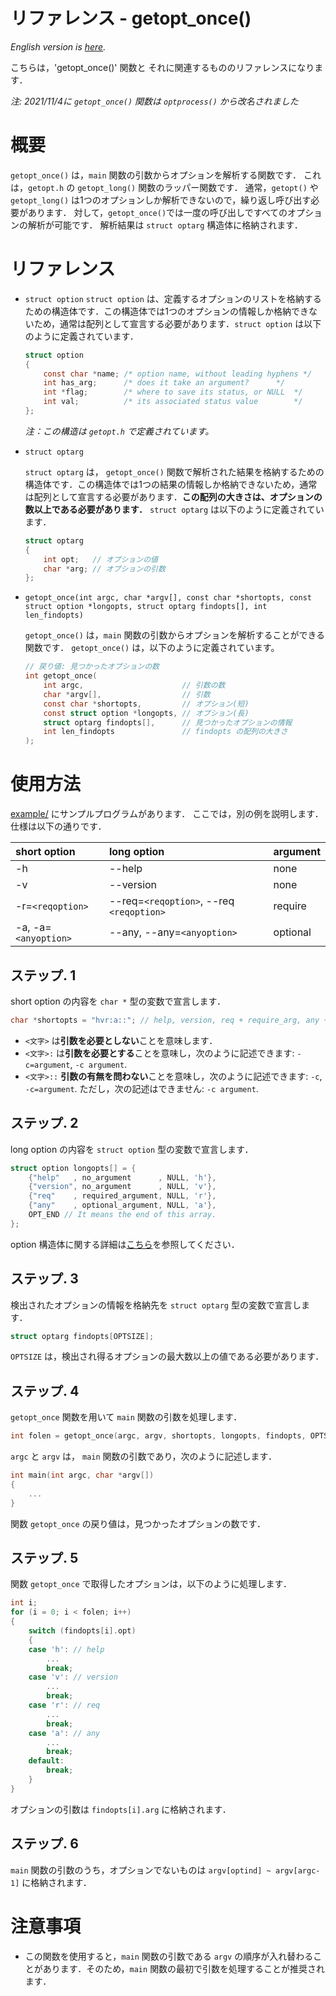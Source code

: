 # リファレンス - getopt_once()

*English version is [here](https://github.com/GrapeJuicer/optarg/blob/main/ref/ref_en_getopt_once.md).*

こちらは，'getopt_once()' 関数と それに関連するもののリファレンスになります．

*注: 2021/11/4に `getopt_once()` 関数は  `optprocess()` から改名されました*

# 概要

`getopt_once()` は，`main` 関数の引数からオプションを解析する関数です．
これは，`getopt.h` の `getopt_long()` 関数のラッパー関数です．
通常，`getopt()` や `getopt_long()` は1つのオプションしか解析できないので，繰り返し呼び出す必要があります．
対して，`getopt_once()`では一度の呼び出しですべてのオプションの解析が可能です．
解析結果は `struct optarg` 構造体に格納されます．

# リファレンス
- `struct option`
    `struct option` は、定義するオプションのリストを格納するための構造体です．この構造体では1つのオプションの情報しか格納できないため，通常は配列として宣言する必要があります．`struct option` は以下のように定義されています．
    ```c
    struct option
    {
        const char *name; /* option name, without leading hyphens */
        int has_arg;      /* does it take an argument?		*/
        int *flag;        /* where to save its status, or NULL	*/
        int val;          /* its associated status value		*/
    };
    ```
    *注：この構造は `getopt.h` で定義されています。*

- `struct optarg`

    `struct optarg` は， `getopt_once()` 関数で解析された結果を格納するための構造体です．この構造体では1つの結果の情報しか格納できないため，通常は配列として宣言する必要があります．**この配列の大きさは、オプションの数以上である必要があります．**
    `struct optarg` は以下のように定義されています．
    ```c
    struct optarg
    {
        int opt;   // オプションの値
        char *arg; // オプションの引数
    };
    ```

- `getopt_once(int argc, char *argv[], const char *shortopts, const struct option *longopts, struct optarg findopts[], int len_findopts)`

    `getopt_once()` は，`main` 関数の引数からオプションを解析することができる関数です．
    `getopt_once()` は，以下のように定義されています。
    ```c
    // 戻り値: 見つかったオプションの数
    int getopt_once(
        int argc,                      // 引数の数
        char *argv[],                  // 引数
        const char *shortopts,         // オプション(短)
        const struct option *longopts, // オプション(長)
        struct optarg findopts[],      // 見つかったオプションの情報
        int len_findopts               // findopts の配列の大きさ
    );
    ```


# 使用方法

[example/](https://github.com/GrapeJuicer/optarg/blob/main/example) にサンプルプログラムがあります．
ここでは，別の例を説明します．仕様は以下の通りです．

| short option         | long option                              | argument |
| :------------------- | :--------------------------------------- | :------- |
| -h                   | --help                                   | none     |
| -v                   | --version                                | none     |
| -r=`<reqoption>`     | --req=`<reqoption>`, --req `<reqoption>` | require  |
| -a, -a=`<anyoption>` | --any, --any=`<anyoption>`               | optional |

## ステップ. 1

short option の内容を `char *` 型の変数で宣言します．

```c
char *shortopts = "hvr:a::"; // help, version, req + require_arg, any + optional_arg
```

- `<文字>` は**引数を必要としない**ことを意味します．
- `<文字>:` は**引数を必要とする**ことを意味し，次のように記述できます: `-c=argument`, `-c argument`.
- `<文字>::` **引数の有無を問わない**ことを意味し，次のように記述できます: `-c`, `-c=argument`. ただし，次の記述はできません: `-c argument`.

## ステップ. 2

long option の内容を `struct option` 型の変数で宣言します．

```c
struct option longopts[] = {
    {"help"   , no_argument      , NULL, 'h'},
    {"version", no_argument      , NULL, 'v'},
    {"req"    , required_argument, NULL, 'r'},
    {"any"    , optional_argument, NULL, 'a'},
    OPT_END // It means the end of this array.
};
```

option 構造体に関する詳細は[こちら](http://linuxjm.osdn.jp/html/LDP_man-pages/man3/getopt.3.html)を参照してください．

## ステップ. 3

検出されたオプションの情報を格納先を `struct optarg` 型の変数で宣言します．

```c
struct optarg findopts[OPTSIZE];
```

`OPTSIZE` は，検出され得るオプションの最大数以上の値である必要があります．

## ステップ. 4

`getopt_once` 関数を用いて `main` 関数の引数を処理します．

```c
int folen = getopt_once(argc, argv, shortopts, longopts, findopts, OPTSIZE);
```

`argc` と `argv` は， `main` 関数の引数であり，次のように記述します．

```c
int main(int argc, char *argv[])
{
    ...
}
```

関数 `getopt_once` の戻り値は，見つかったオプションの数です．

## ステップ. 5

関数 `getopt_once` で取得したオプションは，以下のように処理します．

```c
int i;
for (i = 0; i < folen; i++)
{
    switch (findopts[i].opt)
    {
    case 'h': // help
        ...
        break;
    case 'v': // version
        ...
        break;
    case 'r': // req
        ...
        break;
    case 'a': // any
        ...
        break;
    default:
        break;
    }
}
```

オプションの引数は `findopts[i].arg` に格納されます．

## ステップ. 6

`main` 関数の引数のうち，オプションでないものは `argv[optind] ~ argv[argc-1]` に格納されます．

# 注意事項

- この関数を使用すると，`main` 関数の引数である `argv` の順序が入れ替わることがあります．そのため，`main` 関数の最初で引数を処理することが推奨されます．